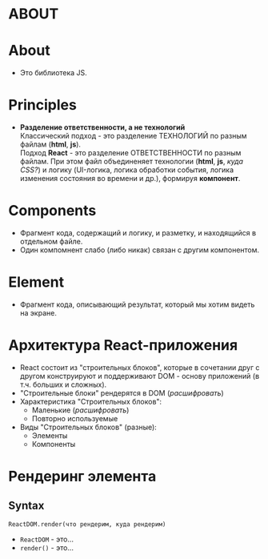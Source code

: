 # ABOUT

# About
- Это библиотека JS.

# Principles
- __Разделение ответственности, а не технологий__  
Классический подход - это разделение ТЕХНОЛОГИЙ по разным файлам (__html__, __js__).  
Подход __React__ - это разделение ОТВЕТСТВЕННОСТИ по разным файлам. При этом файл объединеняет технологии (__html__, __js__, _куда CSS?_) и логику (UI-логика, логика обработки события, логика изменения состояния во времени и др.), формируя __компонент__.

# Components
- Фрагмент кода, содержащий и логику, и разметку, и находящийся в отдельном файле.
- Один компомнент слабо (либо никак) связан с другим компонентом.

# Element
- Фрагмент кода, описывающий результат, который мы хотим видеть на экране.

# Архитектура React-приложения
- React состоит из "строительных блоков", которые в сочетании друг с другом конструируют и поддерживают DOM - основу приложений (в т.ч. больших и сложных).
- "Строительные блоки" рендерятся в DOM (_расшифровать_)
- Характеристика "Строительных блоков":
  - Маленькие (_расшифровать_)
  - Повторно используемые
- Виды "Строительных блоков" (разные):
  - Элементы
  - Компоненты

# Рендеринг элемента

## Syntax
```
ReactDOM.render(что рендерим, куда рендерим)
```
- `ReactDOM` - это...
- `render()` - это...